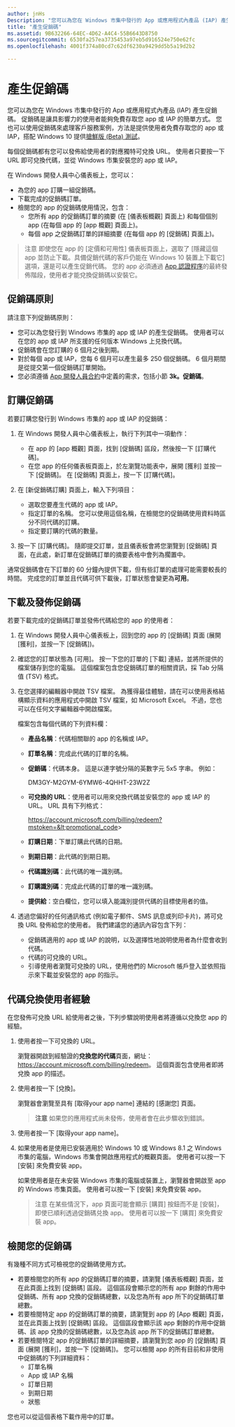 ```yaml
---
author: jnHs
Description: "您可以為您在 Windows 市集中發行的 App 或應用程式內產品 (IAP) 產生促銷碼。"
title: "產生促銷碼"
ms.assetid: 9B632266-64EC-4D62-A4C4-55B6643D8750
ms.sourcegitcommit: 6530fa257ea3735453a97eb5d916524e750e62fc
ms.openlocfilehash: 4001f374a80cd7c62df6230a9429dd5b5a19d2b2

---
```


# 產生促銷碼


您可以為您在 Windows 市集中發行的 App 或應用程式內產品 (IAP) 產生促銷碼。 促銷碼是讓具影響力的使用者能夠免費存取您 app 或 IAP 的簡單方式。 您也可以使用促銷碼來處理客戶服務案例，方法是提供使用者免費存取您的 app 或 IAP，搭配 Windows 10 提供[搶鮮版 (Beta) 測試](beta-testing-and-targeted-distribution.md)。

每個促銷碼都有您可以發佈給使用者的對應獨特可兌換 URL。 使用者只要按一下 URL 即可兌換代碼，並從 Windows 市集安裝您的 app 或 IAP。

在 Windows 開發人員中心儀表板上，您可以：

-   為您的 app 訂購一組促銷碼。
-   下載完成的促銷碼訂單。
-   檢閱您的 app 的促銷碼使用情況，包含：
    -   您所有 app 的促銷碼訂單的摘要 (在 \[儀表板概觀\] 頁面上) 和每個個別 app (在每個 app 的 \[app 概觀\] 頁面上)。
    -   每個 app 之促銷碼訂單的詳細摘要 (在每個 app 的 \[促銷碼\] 頁面上)。

> 注意 即使您在 app 的 \[定價和可用性\] 儀表板頁面上，選取了 \[隱藏這個 app 並防止下載。具備促銷代碼的客戶仍能在 Windows 10 裝置上下載它\] 選項，還是可以產生促銷代碼。 您的 app 必須通過 [App 認證程序](the-app-certification-process.md)的最終發佈階段，使用者才能兌換促銷碼以安裝它。

## 促銷碼原則


請注意下列促銷碼原則：

-   您可以為您發行到 Windows 市集的 app 或 IAP 的產生促銷碼。 使用者可以在您的 app 或 IAP 所支援的任何版本 Windows 上兑換代碼。
-   促銷碼會在您訂購的 6 個月之後到期。
-   對於每個 app 或 IAP，您每 6 個月可以產生最多 250 個促銷碼。 6 個月期間是從提交第一個促銷碼訂單開始。
-   您必須遵循 [App 開發人員合約](https://msdn.microsoft.com/library/windows/apps/hh694058)中定義的需求，包括小節 **3k。促銷碼**。

## 訂購促銷碼


若要訂購您發行到 Windows 市集的 app 或 IAP 的促銷碼：

1.  在 Windows 開發人員中心儀表板上，執行下列其中一項動作：
    -   在 app 的 \[app 概觀\] 頁面，找到 \[促銷碼\] 區段，然後按一下 \[訂購代碼\]。
    -   在您 app 的任何儀表板頁面上，於左瀏覽功能表中，展開 \[獲利\] 並按一下 \[促銷碼\]。 在 \[促銷碼\] 頁面上，按一下 \[訂購代碼\]。

2.  在 \[新促銷碼訂購\] 頁面上，輸入下列項目：
    -   選取您要產生代碼的 app 或 IAP。
    -   指定訂單的名稱。 您可以使用這個名稱，在檢閱您的促銷碼使用資料時區分不同代碼的訂購。
    -   指定要訂購的代碼的數量。

3.  按一下 \[訂購代碼\]。 隨即提交訂單，並且儀表板會將您瀏覽到 \[促銷碼\] 頁面，在此處，新訂單在促銷碼訂單的摘要表格中會列為擱置中。

通常促銷碼會在下訂單的 60 分鐘內提供下載，但有些訂單的處理可能需要較長的時間。 完成您的訂單並且代碼可供下載後，訂單狀態會變更為**可用**。

## 下載及發佈促銷碼


若要下載完成的促銷碼訂單並發佈代碼給您的 app 的使用者：

1.  在 Windows 開發人員中心儀表板上，回到您的 app 的 \[促銷碼\] 頁面 (展開 \[獲利\]，並按一下 \[促銷碼\])。
2.  確認您的訂單狀態為 \[可用\]。 按一下您的訂單的 \[下載\] 連結，並將所提供的檔案儲存到您的電腦。 這個檔案包含您促銷碼訂單的相關資訊，採 Tab 分隔值 (TSV) 格式。
3.  在您選擇的編輯器中開啟 TSV 檔案。 為獲得最佳體驗，請在可以使用表格結構顯示資料的應用程式中開啟 TSV 檔案，如 Microsoft Excel。 不過，您也可以在任何文字編輯器中開啟檔案。

    檔案包含每個代碼的下列資料欄：

    -   **產品名稱**：代碼相關聯的 app 的名稱或 IAP。
    -   **訂單名稱**：完成此代碼的訂單的名稱。
    -   **促銷碼**：代碼本身。 這是以連字號分隔的英數字元 5x5 字串。 例如：

        DM3GY-M2GYM-6YMW6-4QHHT-23W2Z

    -   **可兌換的 URL**：使用者可以用來兌換代碼並安裝您的 app 或 IAP 的 URL。 URL 具有下列格式：

        https://account.microsoft.com/billing/redeem?mstoken=&lt;promotional_code&gt;

    -   **訂購日期**：下單訂購此代碼的日期。
    -   **到期日期**：此代碼的到期日期。
    -   **代碼識別碼**：此代碼的唯一識別碼。
    -   **訂購識別碼**：完成此代碼的訂單的唯一識別碼。
    -   **提供給**：空白欄位，您可以填入能識別提供代碼的目標使用者的值。

4.  透過您偏好的任何通訊格式 (例如電子郵件、SMS 訊息或列印卡片)，將可兌換 URL 發佈給您的使用者。 我們建議您的通訊內容包含下列：
    -   促銷碼適用的 app 或 IAP 的說明，以及選擇性地說明使用者為什麼會收到代碼。
    -   代碼的可兌換的 URL。
    -   引導使用者瀏覽可兌換的 URL，使用他們的 Microsoft 帳戶登入並依照指示來下載並安裝您的 app 的指示。

## 代碼兌換使用者經驗


在您發佈可兌換 URL 給使用者之後，下列步驟說明使用者將遵循以兌換您 app 的經驗。

1.  使用者按一下可兌換的 URL。

    瀏覽器開啟到經驗證的**兌換您的代碼**頁面，網址：<https://account.microsoft.com/billing/redeem>。 這個頁面包含使用者即將兌換 app 的描述。

2.  使用者按一下 \[兌換\]。

    瀏覽器會瀏覽至具有 \[取得your app name\] 連結的 \[感謝您\] 頁面。

    > **注意** 如果您的應用程式尚未發佈，使用者會在此步驟收到錯誤。

3.  使用者按一下 \[取得your app name\]。

4.  如果使用者是使用已安裝適用於 Windows 10 或 Windows 8.1 之 Windows 市集的電腦，Windows 市集會開啟應用程式的概觀頁面。 使用者可以按一下 \[安裝\] 來免費安裝 app。

    如果使用者是在未安裝 Windows 市集的電腦或裝置上，瀏覽器會開啟至 app 的 Windows 市集頁面。 使用者可以按一下 \[安裝\] 來免費安裝 app。

    > 注意 在某些情況下，app 頁面可能會顯示 \[購買\] 按鈕而不是 \[安裝\]，即使已順利透過促銷碼兑換 app。 使用者可以按一下 \[購買\] 來免費安裝 app。

## 檢閱您的促銷碼


有幾種不同方式可檢視您的促銷碼使用方式。

-   若要檢閱您的所有 app 的促銷碼訂單的摘要，請瀏覽 \[儀表板概觀\] 頁面，並在此頁面上找到 \[促銷碼\] 區段。 這個區段會顯示您的所有 app 剩餘的作用中促銷碼、所有 app 兌換的促銷碼總數，以及您為所有 app 所下的促銷碼訂單總數。
-   若要檢閱特定 app 的促銷碼訂單的摘要，請瀏覽到 app 的 \[App 概觀\] 頁面，並在此頁面上找到 \[促銷碼\] 區段。 這個區段會顯示該 app 剩餘的作用中促銷碼、該 app 兌換的促銷碼總數，以及您為該 app 所下的促銷碼訂單總數。
-   若要檢閱特定 app 的促銷碼訂單的詳細摘要，請瀏覽到您 app 的 \[促銷碼\] 頁面 (展開 \[獲利\]，並按一下 \[促銷碼\])。 您可以檢閱 app 的所有目前和非使用中促銷碼的下列詳細資料：
    -   訂單名稱
    -   App 或 IAP 名稱
    -   訂單日期
    -   到期日期
    -   狀態

您也可以從這個表格下載作用中的訂單。

 

 







<!--HONumber=Jun16_HO3-->


